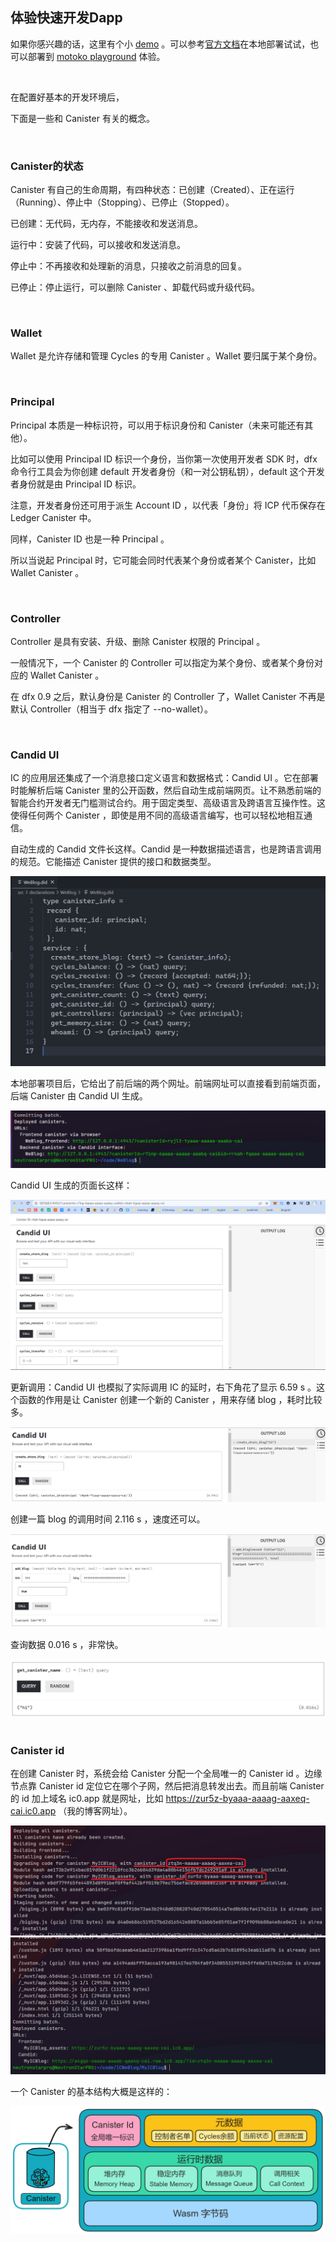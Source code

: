 ## 体验快速开发Dapp

如果你感兴趣的话，这里有个小 [demo](https://github.com/NeutronStarPRO/WeBlog) 。可以参考[官方文档](https://internetcomputer.org/docs/current/developer-docs/)在本地部署试试，也可以部署到 [motoko playground](https://m7sm4-2iaaa-aaaab-qabra-cai.raw.ic0.app) 体验。

<br>

在配置好基本的开发环境后，

下面是一些和 Canister 有关的概念。

<br>

### Canister的状态

Canister 有自己的生命周期，有四种状态：已创建（Created）、正在运行（Running）、停止中（Stopping）、已停止（Stopped）。

已创建：无代码，无内存，不能接收和发送消息。

运行中：安装了代码，可以接收和发送消息。

停止中：不再接收和处理新的消息，只接收之前消息的回复。

已停止：停止运行，可以删除 Canister 、卸载代码或升级代码。

<br>

### Wallet

Wallet 是允许存储和管理 Cycles 的专用 Canister 。Wallet 要归属于某个身份。

<br>

### Principal

Principal 本质是一种标识符，可以用于标识身份和 Canister（未来可能还有其他）。

比如可以使用 Principal ID 标识一个身份，当你第一次使用开发者 SDK 时，dfx 命令行工具会为你创建 default 开发者身份（和一对公钥私钥），default 这个开发者身份就是由 Principal ID 标识。

注意，开发者身份还可用于派生 Account ID ，以代表「身份」将 ICP 代币保存在 Ledger Canister 中。

同样，Canister ID 也是一种 Principal 。

所以当说起 Principal 时，它可能会同时代表某个身份或者某个 Canister，比如 Wallet Canister 。

<br>

### Controller

Controller 是具有安装、升级、删除 Canister 权限的 Principal 。

一般情况下，一个 Canister 的 Controller 可以指定为某个身份、或者某个身份对应的 Wallet Canister 。

在 dfx 0.9 之后，默认身份是 Canister 的 Controller 了，Wallet Canister 不再是默认 Controller（相当于 dfx 指定了 --no-wallet）。

<br>

### Candid UI

IC 的应用层还集成了一个消息接口定义语言和数据格式：Candid UI 。它在部署时能解析后端 Canister 里的公开函数，然后自动生成前端网页。让不熟悉前端的智能合约开发者无门槛测试合约。用于固定类型、高级语言及跨语言互操作性。这使得任何两个 Canister ，即使是用不同的高级语言编写，也可以轻松地相互通信。

自动生成的 Candid 文件长这样。Candid 是一种数据描述语言，也是跨语言调用的规范。它能描述 Canister 提供的接口和数据类型。

<div class="center-image">
    <img src="assets/3.部署自己的Canister/image-20230221190505528.png" alt="image-20230221190505528" style="zoom:60%;" />
</div>

本地部署项目后，它给出了前后端的两个网址。前端网址可以直接看到前端页面，后端 Canister 由 Candid UI 生成。

<div class="center-image">
    <img src="assets/3.部署自己的Canister/image-20230221190800333.png" alt="image-20230221190800333" style="zoom:70%;" />
</div>

Candid UI 生成的页面长这样：

<div class="center-image">
    <img src="assets/3.部署自己的Canister/image-20230221191148323.png" alt="image-20230221191148323" style="zoom:57%;" />
</div>

更新调用：Candid UI 也模拟了实际调用 IC 的延时，右下角花了显示 6.59 s 。这个函数的作用是让 Canister 创建一个新的 Canister ，用来存储 blog ，耗时比较多。

![image-20230221193245665](assets/3.部署自己的Canister/image-20230221193245665.png)

创建一篇 blog 的调用时间 2.116 s ，速度还可以。

<div class="center-image">
    <img src="assets/3.部署自己的Canister/image-20230221194229889.png" alt="image-20230221194229889" style="zoom:60%;" />
</div>

查询数据 0.016 s ，非常快。

<div class="center-image">
    <img src="assets/3.部署自己的Canister/image-20230221194314126.png" alt="image-20230221194314126" style="zoom:70%;" />
</div>

<br>

### Canister id

在创建 Canister 时，系统会给 Canister 分配一个全局唯一的 Canister id 。边缘节点靠 Canister id 定位它在哪个子网，然后把消息转发出去。而且前端 Canister 的 id 加上域名 ic0.app 就是网址，比如 https://zur5z-byaaa-aaaag-aaxeq-cai.ic0.app （我的博客网址）。

<div class="center-image">
    <img src="assets/3.部署自己的Canister/1222.png" style="zoom:70%;" />
</div>

<div class="center-image">
    <img src="assets/3.部署自己的Canister/image-20230221193009340.png" alt="image-20230221193009340" style="zoom:70%;" />
</div>

一个 Canister 的基本结构大概是这样的：

<div class="center-image">
    <img src="assets/3.部署自己的Canister/image-20230626184532186.png" style="zoom:50%;" />
</div>

<br>
